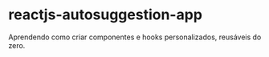 # reactjs-autosuggestion-app
 Aprendendo como criar componentes e hooks personalizados, reusáveis do zero.
